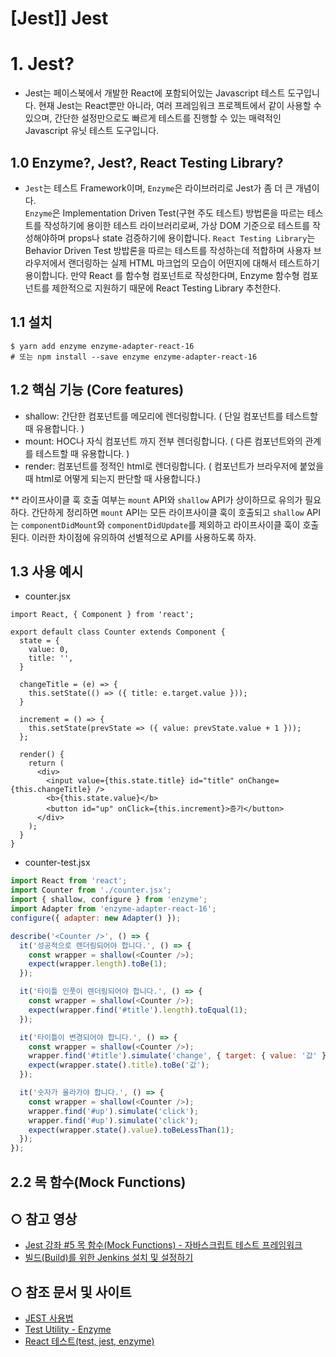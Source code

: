 [Jest]] Jest
======================
# 1. Jest? 
* Jest는 페이스북에서 개발한 React에 포함되어있는 Javascript 테스트 도구입니다. 현재 Jest는 React뿐만 아니라, 여러 프레임워크 프로젝트에서 같이 사용할 수 있으며, 간단한 설정만으로도 빠르게 테스트를 진행할 수 있는 매력적인 Javascript 유닛 테스트 도구입니다.  

## 1.0 Enzyme?, Jest?, React Testing Library?
* `Jest`는 테스트 Framework이며, `Enzyme`은 라이브러리로 Jest가 좀 더 큰 개념이다.   
`Enzyme`은 Implementation Driven Test(구현 주도 테스트) 방법론을 따르는 테스트를 작성하기에 용이한 테스트 라이브러리로써, 가상 DOM 기준으로 테스트를 작성해야하며 props나 state 검증하기에 용이합니다. `React Testing Library`는 Behavior Driven Test 방밥론을 따르는 테스트를 작성하는데 적합하며 사용자 브라우저에서 랜더링하는 실제 HTML 마크업의 모습이 어떤지에 대해서 테스트하기 용이합니다. 만약 React 를 함수형 컴포넌트로 작성한다며, Enzyme 함수형 컴포넌트를 제한적으로 지원하기 때문에 React Testing Library 추천한다.

## 1.1 설치
```
$ yarn add enzyme enzyme-adapter-react-16
# 또는 npm install --save enzyme enzyme-adapter-react-16
```

## 1.2 핵심 기능 (Core features)
* shallow: 간단한 컴포넌트를 메모리에 렌더링합니다. ( 단일 컴포넌트를 테스트할 때 유용합니다. )
* mount: HOC나 자식 컴포넌트 까지 전부 렌더링합니다. ( 다른 컴포넌트와의 관계를 테스트할 때 유용합니다. )
* render: 컴포넌트를 정적인 html로 렌더링합니다. ( 컴포넌트가 브라우저에 붙었을 때 html로 어떻게 되는지 판단할 때 사용합니다.)

** 라이프사이클 훅 호출 여부는 `mount` API와 `shallow` API가 상이하므로 유의가 필요하다. 간단하게 정리하면 `mount` API는 모든 라이프사이클 훅이 호출되고 `shallow` API는 `componentDidMount`와 `componentDidUpdate`를 제외하고 라이프사이클 훅이 호출된다. 이러한 차이점에 유의하여 선별적으로 API를 사용하도록 하자.

## 1.3 사용 예시
* counter.jsx
```javscript
import React, { Component } from 'react';

export default class Counter extends Component {
  state = {
    value: 0,
    title: '',
  }

  changeTitle = (e) => {
    this.setState(() => ({ title: e.target.value }));
  }

  increment = () => {
    this.setState(prevState => ({ value: prevState.value + 1 }));
  };

  render() {
    return (
      <div>
        <input value={this.state.title} id="title" onChange={this.changeTitle} />
        <b>{this.state.value}</b>
        <button id="up" onClick={this.increment}>증가</button>
      </div>
    );
  }
}
```

* counter-test.jsx
```javascript
import React from 'react';
import Counter from './counter.jsx';
import { shallow, configure } from 'enzyme';
import Adapter from 'enzyme-adapter-react-16';
configure({ adapter: new Adapter() });

describe('<Counter />', () => {
  it('성공적으로 렌더링되어야 합니다.', () => {
    const wrapper = shallow(<Counter />);
    expect(wrapper.length).toBe(1);
  });

  it('타이틀 인풋이 렌더링되어야 합니다.', () => {
    const wrapper = shallow(<Counter />);
    expect(wrapper.find('#title').length).toEqual(1);
  });

  it('타이틀이 변경되어야 합니다.', () => {
    const wrapper = shallow(<Counter />);
    wrapper.find('#title').simulate('change', { target: { value: '값' } });
    expect(wrapper.state().title).toBe('값');
  });

  it('숫자가 올라가야 합니다.', () => {
    const wrapper = shallow(<Counter />);
    wrapper.find('#up').simulate('click');
    wrapper.find('#up').simulate('click');
    expect(wrapper.state().value).toBeLessThan(1);
  });
});
```

## 2.2 목 함수(Mock Functions)

## ○ 참고 영상
* [Jest 강좌 #5 목 함수(Mock Functions) - 자바스크립트 테스트 프레임워크](https://youtu.be/9xBjErtlr1o)
* [빌드(Build)를 위한 Jenkins 설치 및 설정하기](https://youtu.be/m0tky1jyP-0)


## ○ 참조 문서 및 사이트
* [JEST 사용법](https://velog.io/@seongkyun/JEST-%EC%82%AC%EC%9A%A9%EB%B2%95) 
* [Test Utility - Enzyme](https://shs400.github.io/2019/01/23/enzyme/)
* [React 테스트(test, jest, enzyme)](https://www.zerocho.com/category/React/post/583231469a87ec001834a0ec)

